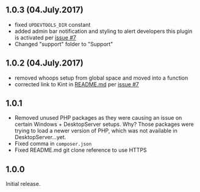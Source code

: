 ## 1.0.3 (04.July.2017)

- fixed `UPDEVTOOLS_DIR` constant
- added admin bar notification and styling to alert developers this plugin is activated per [issue #7](https://github.com/KnowTheCode/UpDevTools/issues/4)
- Changed "support" folder to "Support"

## 1.0.2 (04.July.2017)

- removed whoops setup from global space and moved into a function
- corrected link to Kint in [README.md](https://github.com/KnowTheCode/UpDevTools/blob/master/README.md) per [issue #7](https://github.com/KnowTheCode/UpDevTools/issues/7)

## 1.0.1

- Removed unused PHP packages as they were causing an issue on certain Windows + DesktopServer setups. Why? Those packages were trying to load a newer version of PHP, which was not available in DesktopServer...yet.
- Fixed comma in `composer.json`
- Fixed README.md git clone reference to use HTTPS

## 1.0.0

Initial release.